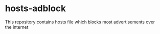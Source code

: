 # hosts-adblock
This repository contains hosts file which blocks most advertisements over the internet
